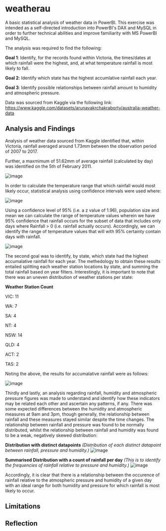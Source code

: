 # weatherau
A basic statistical analysis of weather data in PowerBI. This exercise was intended as a self-directed introduction into PowerBI's DAX and MySQL in order to further technical abilities and improve familiarity with MS PowerBI and MySQL.

The analysis was required to find the following:

**Goal 1**: Identify, for the records found within Victoria, the times/dates at which rainfall were the highest,
and, at what temperature rainfall is most likely to fall.

**Goal 2**: Identify which state has the highest accumlative rainfall each year.

**Goal 3**: Identify possible relationships between rainfall amount to humidity and atmospheric pressure.

Data was sourced from Kaggle via the following link: 
https://www.kaggle.com/datasets/arunavakrchakraborty/australia-weather-data

## Analysis and Findings
Analysis of weather data sourced from Kaggle identified that, within Victoria, rainfall averaged around 1.73mm between the observation period of 2007 to 2017.

Further, a maxmimum of 51.62mm of average rainfall (calculated by day) was identified on the 5th of February 2011.

![image](https://github.com/equanimittyy/weatherau/assets/104692345/df3a40c5-7afb-458d-bf1e-ad8ad7c6f887)

In order to calculate the temperature range that which rainfall would most likely occur, statistical analysis using confidence intervals were used where:


![image](https://github.com/equanimittyy/weatherau/assets/104692345/53269f55-3dce-491e-a4ff-b99ab07052cd)

Using a confidence level of 95% (i.e. a z value of 1.96), population size and mean we can calculate the range of temperature values wherein we have 95% confidence that rainfall occurs for the subset of data that includes only days where Rainfall > 0 (i.e. rainfall actually occurs). Accordingly, we can identify the range of temperature values that will with 95% certainty contain days with rainfall.

![image](https://github.com/equanimittyy/weatherau/assets/104692345/1622d1f7-2f71-4cca-9978-acc31ef5366d)

The second goal was to identify, by state, which state had the highest accumalative rainfall for each year. The methedology to obtain these results entailed splitting each weather station locations by state, and summing the total rainfall based on year filters. Interestingly, it is important to note that there was an uneven distribution of weather stations per state:

**Weather Station Count**

VIC: 11

WA: 7

SA: 4

NT: 4

NSW: 14

QLD: 4

ACT: 2

TAS: 2

Noting the above, the results for accumalative rainfall were as follows:

![image](https://github.com/equanimittyy/weatherau/assets/104692345/ab8a0b8d-6b76-4b60-a0eb-48015825cdca)

Thirdly and lastly, an analysis regarding rainfall, humidity and atmospheric pressure figures was made to understand and identify how these indicators may be related each other and ascertain any patterns, if any. There was some expected differences between the humidity and atmospheric measures at 9am and 3pm, though generally, the relationship between rainfall and these measures stayed similar despite the time changes. The relationship between rainfall and pressure was found to be normally distributed, whilst the relationship between rainfall and humidity was found to be a weak, negatively skewed distribution:

**Distribution with distinct datapoints**
_(Distribution of each distinct datapoint between rainfall, pressure and humidity.)_
![image](https://github.com/equanimittyy/weatherau/assets/104692345/b4f856f1-a10c-4566-a31e-4dde3aeb4b4a)

**Summarised Distribution with a count of rainfall per day**
_(This is to identify the frequencies of rainfall relative to pressure and humidity.)_
![image](https://github.com/equanimittyy/weatherau/assets/104692345/fecc2a1f-4b54-4440-a522-a7c03c06e2c9)

Accordingly, it is clear that there is a relationship between the occurence of rainfall relative to the atmospheric pressure and humidity of a given day with an ideal range for both humidity and pressure for which rainfall is most likely to occur.

## Limitations


## Reflection

